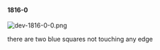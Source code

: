 #### 1816-0
![dev-1816-0-0.png](https://github.com/lil-lab/nlvr/raw/master/nlvr/dev/images/4/dev-1816-0-0.png "dev-1816-0-0.png")

there are two blue squares not touching any edge